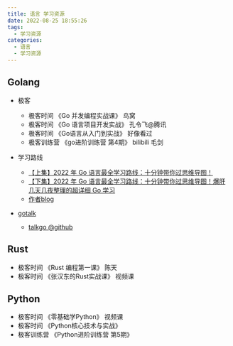 ```yaml
---
title: 语言 学习资源
date: 2022-08-25 18:55:26
tags:
  - 学习资源
categories:
  - 语言
  - 学习资源  
---
```


<p></p>
<!-- more -->

## Golang
+ 极客
  + 极客时间 《Go 并发编程实战课》  鸟窝 
  + 极客时间 《Go 语言项目开发实战》  孔令飞@腾讯
  + 极客时间 《Go语言从入门到实战》 好像看过
  + 极客训练营 《go进阶训练营 第4期》 bilibili 毛剑

+ 学习路线
  + [【上集】2022 年 Go 语言最全学习路线：十分钟带你过思维导图！](https://www.bilibili.com/video/BV1YY4y1g7RU?vd_source=f6e8c1128f9f264c5ab8d9411a644036)
  + [【下集】2022 年 Go 语言最全学习路线：十分钟带你过思维导图！爆肝几天几夜整理的超详细 Go 学习](https://www.bilibili.com/video/BV1DZ4y1q78E/?vd_source=f6e8c1128f9f264c5ab8d9411a644036)
  + [作者blog](https://maiyang.me/)

+ [gotalk](https://talkgo.org/)
  + [talkgo @github](https://github.com/talkgo/night)

## Rust
+ 极客时间 《Rust 编程第一课》  陈天
+ 极客时间 《张汉东的Rust实战课》 视频课

## Python
+ 极客时间 《零基础学Python》  视频课
+ 极客时间 《Python核心技术与实战》
+ 极客训练营  《Python进阶训练营 第5期》

